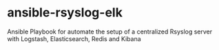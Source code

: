 # ansible-rsyslog-elk
Ansible Playbook for automate the setup of a centralized Rsyslog server with Logstash, Elasticsearch, Redis and Kibana
